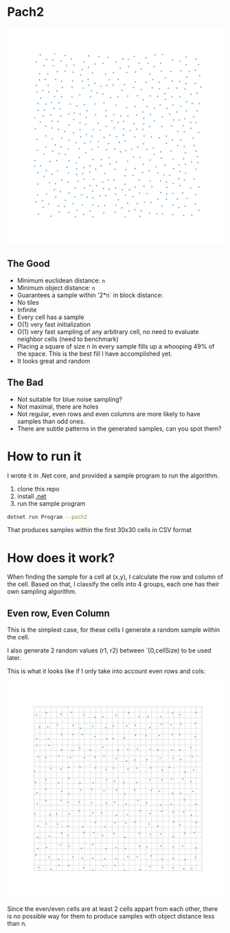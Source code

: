 # Pach2

![Samples](example.svg)

## The Good

* Minimum euclidean distance: `n`
* Minimum object distance: `n`
* Guarantees a sample within '2*n` in block distance: 
* No tiles
* Infinite
* Every cell has a sample
* O(1) very fast initialization
* O(1) very fast sampling of any arbitrary cell, no need to evaluate neighbor cells (need to benchmark)
* Placing a square of size n in every sample fills up a whooping 49% of the space. This is the best fill I have accomplished yet.
* It looks great and random 

## The Bad

* Not suitable for blue noise sampling?
* Not maximal, there are holes
* Not regular, even rows and even columns are more likely to have samples than odd ones.
* There are subtle patterns in the generated samples, can you spot them?

# How to run it

I wrote it in .Net core,  and provided a sample program to run the algorithm.
1) clone this repo
2) install [.net](https://dotnet.microsoft.com/download)
3) run the sample program

```sh
dotnet run Program --pach2
```

That produces samples within the first 30x30 cells in CSV format

# How does it work?

When finding the sample for a cell at (x,y), I calculate the row and column of the cell.  Based on that, I classify the cells into 4 groups, each one has their own sampling algorithm.

## Even row, Even Column

This is the simplest case, for these cells I generate a random sample within the cell.  

I also generate 2 random values (r1, r2) between `[0,cellSize) to be used later.

This is what it looks like if I only take into account even rows and cols:

![Even Row, Even Column](even-even.svg)

Since the even/even cells are at least 2 cells appart from each other, there is no possible way for them to produce samples with object distance less than n.



